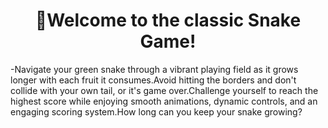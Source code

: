 <h1 align="center">👋Welcome to the classic Snake Game!</h1>
-Navigate your green snake through a vibrant playing field as it grows longer with each fruit it consumes.Avoid hitting the borders and don't collide with your own tail, or it's game over.Challenge yourself to reach the highest score while enjoying smooth animations, dynamic controls, and an engaging scoring system.How long can you keep your snake growing?
